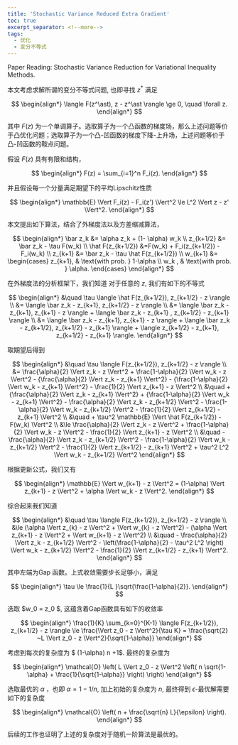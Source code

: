 ```yaml
---
title: 'Stochastic Variance Reduced Extra Gradient'
toc: true
excerpt_separator: <!--more-->
tags: 		
  - 优化
  - 变分不等式
---
```




Paper Reading: Stochastic Variance Reduction for Variational Inequality Methods.



<!--more-->



本文考虑求解所谓的变分不等式问题, 也即寻找 $z^\ast$ 满足


$$
\begin{align*}
\langle F(z^\ast), z - z^\ast \rangle \ge 0, \quad \forall z.
\end{align*}
$$


其中 $F(z)$ 为一个单调算子。选取算子为一个凸函数的梯度场，那么上述问题等价于凸优化问题；选取算子为一个凸-凹函数的梯度下降-上升场，上述问题等价于凸-凹函数的鞍点问题。



假设 $F(z)$ 具有有限和结构，


$$
\begin{align*}
F(z) = \sum_{i=1}^n F_i(z).
\end{align*}
$$


并且假设每一个分量满足期望下的平均Lipschitz性质


$$
\begin{align*}
\mathbb{E} \Vert F_i(z) - F_i(z') \Vert^2 \le L^2 \Vert z - z' \Vert^2.
\end{align*}
$$




本文提出如下算法，结合了外梯度法以及方差缩减算法，


$$
\begin{align*}
\bar z_k &= \alpha z_k + (1- \alpha) w_k \\
z_{k+1/2} &= \bar z_k - \tau F(w_k) \\
\hat F(z_{k+1/2}) &=F(w_k) + F_i(z_{k+1/2}) - F_i(w_k) \\
z_{k+1} &= \bar z_k - \tau \hat F(z_{k+1/2}) \\
w_{k+1} &= 
\begin{cases}
z_{k+1}, & \text{with prob. } 1-\alpha \\
w_k , & \text{with prob. } \alpha.
\end{cases}
\end{align*}
$$


在外梯度法的分析框架下，我们知道 对于任意的 $z$,  我们有如下的不等式


$$
\begin{align*}
&\quad \tau \langle \hat F(z_{k+1/2}), z_{k+1/2} - z \rangle \\
&= \langle \bar z_k - z_{k+1}, z_{k+1/2} - z \rangle \\
&=  \langle \bar z_k - z_{k+1}, z_{k+1} - z \rangle + \langle \bar z_k - z_{k+1} , z_{k+1/2} - z_{k+1} \rangle \\
&= \langle \bar z_k - z_{k+1}, z_{k+1} - z \rangle + \langle \bar z_k - z_{k+1/2}, z_{k+1/2} - z_{k+1} \rangle + \langle z_{k+1/2} - z_{k+1}, z_{k+1/2} - z_{k+1} \rangle.
\end{align*}
$$




取期望后得到


$$
\begin{align*}
&\quad  \tau \langle F(z_{k+1/2}), z_{k+1/2} - z \rangle \\
&= \frac{\alpha}{2} \Vert z_k - z \Vert^2 + \frac{1-\alpha}{2} \Vert w_k - z \Vert^2 - {\frac{\alpha}{2} \Vert z_k - z_{k+1} \Vert^2} - {\frac{1-\alpha}{2} \Vert w_k - z_{k+1} \Vert^2} - \frac{1}{2} \Vert z_{k+1} - z \Vert^2 \\
&\quad + {\frac{\alpha}{2} \Vert z_k - z_{k+1} \Vert^2} + {\frac{1-\alpha}{2} \Vert w_k - z_{k+1} \Vert^2} - \frac{\alpha}{2} \Vert z_k - z_{k+1/2} \Vert^2 - \frac{1-\alpha}{2} \Vert w_k - z_{k+1/2} \Vert^2 - \frac{1}{2} \Vert z_{k+1/2} - z_{k+1} \Vert^2 \\
&\quad + \tau^2 \mathbb{E} \Vert \hat F(z_{k+1/2}) - F(w_k) \Vert^2 \\
&\le \frac{\alpha}{2} \Vert z_k - z \Vert^2 + \frac{1-\alpha}{2} \Vert w_k - z \Vert^2 - \frac{1}{2} \Vert z_{k+1} - z \Vert^2 \\
&\quad - \frac{\alpha}{2} \Vert z_k - z_{k+1/2} \Vert^2  - \frac{1-\alpha}{2} \Vert w_k - z_{k+1/2} \Vert^2 - \frac{1}{2} \Vert z_{k+1/2} - z_{k+1} \Vert^2 + \tau^2 L^2 \Vert w_k -  z_{k+1/2}  \Vert^2
\end{align*}
$$


根据更新公式，我们又有


$$
\begin{align*}
\mathbb{E} \Vert w_{k+1} - z \Vert^2 = (1-\alpha) \Vert z_{k+1} - z \Vert^2 + \alpha \Vert w_k - z \Vert^2.
\end{align*}
$$




综合起来我们知道


$$
\begin{align*}
&\quad \tau \langle F(z_{k+1/2}), z_{k+1/2} - z \rangle  \\ 
&\le (\alpha \Vert z_{k} - z \Vert^2 + \Vert w_{k} - z \Vert^2) - (\alpha \Vert z_{k+1} - z \Vert^2 + \Vert w_{k+1} - z \Vert^2) \\
&\quad -  \frac{\alpha}{2} \Vert z_k - z_{k+1/2} \Vert^2  - \left(\frac{1-\alpha}{2} - \tau^2 L^2 \right) \Vert w_k - z_{k+1/2} \Vert^2 - \frac{1}{2} \Vert z_{k+1/2} - z_{k+1} \Vert^2.
\end{align*}
$$


其中左端为Gap 函数。上式收敛需要步长足够小，满足


$$
\begin{align*}
\tau \le \frac{1}{L }\sqrt{\frac{1-\alpha}{2}}.
\end{align*}
$$


选取 $w_0 = z_0 $, 这蕴含着Gap函数具有如下的收敛率


$$
\begin{align*}
\frac{1}{K} \sum_{k=0}^{K-1} \langle F(z_{k+1/2}), z_{k+1/2} - z \rangle \le \frac{\Vert z_0 - z \Vert^2}{\tau K} = \frac{\sqrt{2} ~L \Vert z_0 - z \Vert^2}{\sqrt{1-\alpha}}
\end{align*}
$$


考虑到每次的复杂度为 $ (1-\alpha) n +1$. 最终的复杂度为


$$
\begin{align*}
\mathcal{O} \left( L \Vert z_0 - z \Vert^2 \left( n \sqrt{1-\alpha} + \frac{1}{\sqrt{1-\alpha}} \right)  \right)
\end{align*}
$$




选取最优的 $\alpha$ ，也即 $\alpha = 1- 1/n$,  加上初始的复杂度为 $n$, 最终得到 $\epsilon$-最优解需要如下的复杂度


$$
\begin{align*}
\mathcal{O} \left( n + \frac{\sqrt{n} L}{\epsilon}  \right).
\end{align*}
$$


后续的工作也证明了上述的复杂度对于随机一阶算法是最优的。

